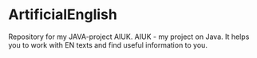 # ArtificialEnglish
Repository for my JAVA-project AIUK.
AIUK - my project on Java. It helps you to work with EN texts and find useful information to you.
